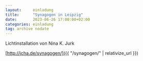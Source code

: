 ```yaml
---
layout:     einladung
title:      "Synagogen in Leipzig"
date:       2023-06-26 17:00:00+02:00
categories: einladung
tag: archive nodate
---
```


Lichtinstallation von Nina K. Jurk

[http://jcha.de/synagogen/]({{ "/synagogen/" | relativize_url }})

